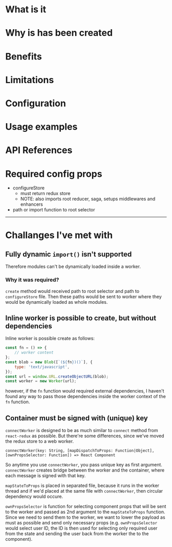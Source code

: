 # What is it

# Why is has been created

# Benefits

# Limitations

# Configuration

# Usage examples

# API References

# Required config props

-   configureStore
    -   must return redux store
    -   NOTE: also imports root reducer, saga, setups middlewares and enhancers
-   path or import function to root selector

---

# Challanges I've met with

## Fully dynamic `import()` isn't supported

Therefore modules can't be dynamically loaded inside a worker.

### Why it was required?

`create` method would received path to root selector and path to `configureStore` file. Then these paths would be sent to worker where they would be dynamically loaded as whole modules.

## Inline worker is possible to create, but without dependencies

Inline worker is possible create as follows:

```js
const fn = () => {
    // worker content
};
const blob = new Blob([`(${fn})()`], {
    type: 'text/javascript',
});
const url = window.URL.createObjectURL(blob);
const worker = new Worker(url);
```

however, if the `fn` function would required external dependencies, I haven't found any way to pass those dependencies inside the worker context of the `fn` function.

## Container must be signed with (unique) key

`connectWorker` is designed to be as much similar to `connect` method from `react-redux` as possible. But there're some differences, since we've moved the redux store to a web worker.

`connectWorker(key: String, [mapDispatchToProps: Function|Object], [ownPropsSelector: Function]) => React Component`

So anytime you use `connectWorker`, you pass unique key as first argument. `connectWorker` creates bridge between the worker and the container, where each message is signed with that key.

`mapStateToProps` is placed in separated file, because it runs in the worker thread and if we'd placed at the same file with `connectWorker`, then circular dependency would occure.

`ownPropsSelector` is function for selecting component props that will be sent to the worker and passed as 2nd argument to the `mapStateToProps` function. Since we need to send them to the worker, we want to lower the payload as must as possible and send only necessary props (e.g. `ownPropsSelector` would select user ID, the ID is then used for selecting only required user from the state and sending the user back from the worker the to the component).
